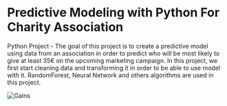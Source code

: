 # Predictive Modeling with Python For Charity Association
Python Project - The goal of this project is to create a predictive model using data from an association in order to predict who will be most likely to give at least 35€ on the upcoming marketing campaign. In this project, we first start cleaning data and transforming it in order to be able to use model with it. RandomForest, Neural Network and others algorithms are used in this project.

![Gains](https://user-images.githubusercontent.com/55701302/86532877-6927a380-becd-11ea-9b4e-4c572a073f9f.png)
